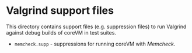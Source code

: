# Valgrind support files

This directory contains support files (e.g. suppression files) to run Valgrind
against debug builds of coreVM in test suites.

  * `memcheck.supp` - suppressions for running coreVM with *Memcheck*.
